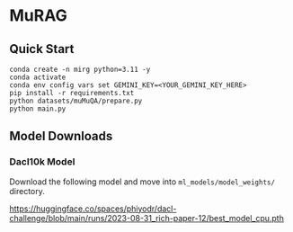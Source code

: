 # MuRAG

## Quick Start

```
conda create -n mirg python=3.11 -y
conda activate
conda env config vars set GEMINI_KEY=<YOUR_GEMINI_KEY_HERE>
pip install -r requirements.txt
python datasets/muMuQA/prepare.py
python main.py
```

## Model Downloads

### Dacl10k Model

Download the following model and move into `ml_models/model_weights/` directory.

https://huggingface.co/spaces/phiyodr/dacl-challenge/blob/main/runs/2023-08-31_rich-paper-12/best_model_cpu.pth

